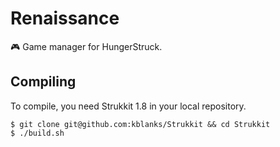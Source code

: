 # Renaissance

:video_game: Game manager for HungerStruck.

## Compiling

To compile, you need Strukkit 1.8 in your local repository.
```
$ git clone git@github.com:kblanks/Strukkit && cd Strukkit
$ ./build.sh
```
